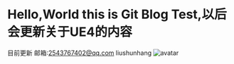 # Hello,World this is Git Blog Test,以后会更新关于UE4的内容
目前更新
邮箱:2543767402@qq.com
liushunhang
![avatar](http://image.baidu.com/search/detail?ct=503316480&z=0&ipn=d&word=unreal%20Engine&step_word=&hs=0&pn=37&spn=0&di=880&pi=0&rn=1&tn=baiduimagedetail&is=0%2C0&istype=2&ie=utf-8&oe=utf-8&in=&cl=2&lm=-1&st=-1&cs=1481018793%2C887022415&os=1421316429%2C267123321&simid=0%2C0&adpicid=0&lpn=0&ln=909&fr=&fmq=1556029414721_R&fm=result&ic=0&s=undefined&hd=&latest=&copyright=&se=&sme=&tab=0&width=&height=&face=undefined&ist=&jit=&cg=&bdtype=0&oriquery=&objurl=http%3A%2F%2Fwww.renderositymagazine.com%2Fstorage%2Ffrequent_photos%2Fthumbnails%2FUnreal-Engine-Logo.jpg&fromurl=ippr_z2C%24qAzdH3FAzdH3Fooo_z%26e3B6jg1j65ftpy4w2wztgj_z%26e3Bv54AzdH3Fw6ptvsjAzdH3F90nbAzdH3Fwt-wg1-pij-u7p76j-5u-w7p545ktsj-5ogj6fitr&gsm=0&rpstart=0&rpnum=0&islist=&querylist=&force=undefined)
